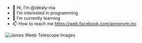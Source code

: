 - 👋 Hi, I’m @idealy-ma
- 👀 I’m interested in programming
- 🌱 I’m currently learning
- 📫 How to reach me https://web.facebook.com/annonym.inc

![James Weeb Telescope Images](images/example.png)
<!---
idealy-ma/idealy-ma is a ✨ special ✨ repository because its `README.md` (this file) appears on your GitHub profile.
You can click the Preview link to take a look at your changes.
--->
